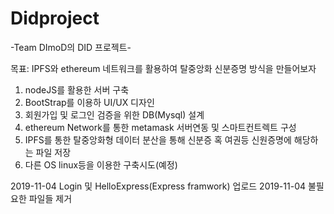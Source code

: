 # Didproject

-Team DImoD의 DID 프로젝트-

목표: IPFS와 ethereum 네트워크를 활용하여 탈중앙화 신분증명 방식을 만들어보자

1. nodeJS를 활용한 서버 구축
2. BootStrap를 이용하 UI/UX 디자인
3. 회원가입 및 로그인 검증을 위한 DB(Mysql) 설계
4. ethereum Network를 통한 metamask 서버연동 및 스마트컨트렉트 구성
5. IPFS를 통한 탈중앙화형 데이터 분산을 통해 신분증 혹 여권등 신원증명에 해당하는 파일 저장
6. 다른 OS linux등을 이용한 구축시도(예정)

2019-11-04 Login 및 HelloExpress(Express framwork) 업로드
2019-11-04 불필요한 파일들 제거
